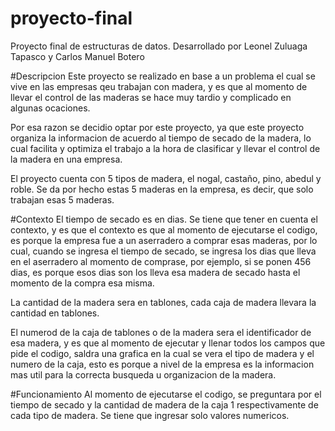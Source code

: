 # proyecto-final
Proyecto final de estructuras de datos. Desarrollado por Leonel Zuluaga Tapasco y Carlos Manuel Botero

#Descripcion Este proyecto se realizado en base a un problema el cual se vive en las empresas qeu trabajan con madera, y es que al momento de llevar el control de las maderas se hace muy tardio y complicado en algunas ocaciones.

Por esa razon se decidio optar por este proyecto, ya que este proyecto organiza la informacion de acuerdo al tiempo de secado de la madera, lo cual facilita y optimiza el trabajo a la hora de clasificar y llevar el control de la madera en una empresa.

El proyecto cuenta con 5 tipos de madera, el nogal, castaño, pino, abedul y roble. Se da por hecho estas 5 maderas en la empresa, es decir, que solo trabajan esas 5 maderas.

#Contexto El tiempo de secado es en dias. Se tiene que tener en cuenta el contexto, y es que el contexto es que al momento de ejecutarse el codigo, es porque la empresa fue a un aserradero a comprar esas maderas, por lo cual, cuando se ingresa el tiempo de secado, se ingresa los dias que lleva en el aserradero al momento de comprase, por ejemplo, si se ponen 456 dias, es porque esos dias son los lleva esa madera de secado hasta el momento de la compra esa misma.

La cantidad de la madera sera en tablones, cada caja de madera llevara la cantidad en tablones.

El numerod de la caja de tablones o de la madera sera el identificador de esa madera, y es que al momento de ejecutar y llenar todos los campos que pide el codigo, saldra una grafica en la cual se vera el tipo de madera y el numero de la caja, esto es porque a nivel de la empresa es la informacion mas util para la correcta busqueda u organizacion de la madera.

#Funcionamiento Al momento de ejecutarse el codigo, se preguntara por el tiempo de secado y la cantidad de madera de la caja 1 respectivamente de cada tipo de madera. Se tiene que ingresar solo valores numericos.

